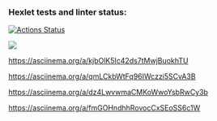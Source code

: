 ### Hexlet tests and linter status:
[![Actions Status](https://github.com/YuriNotPickle/frontend-project-44/actions/workflows/hexlet-check.yml/badge.svg)](https://github.com/YuriNotPickle/frontend-project-44/actions)

<a href="https://codeclimate.com/github/YuriNotPickle/frontend-project-44/maintainability"><img src="https://api.codeclimate.com/v1/badges/b8cc55f5cf1e79d2eeb7/maintainability" /></a>

https://asciinema.org/a/kjbOlK5Ic42ds7tMwjBuokhTU

https://asciinema.org/a/qmLCkbWtFq96IWczzi5SCvA3B

https://asciinema.org/a/dz4LwvwmaCMKoWwoYsbRwCy3b

https://asciinema.org/a/fmGOHndhhRovocCxSEoSS6c1W
